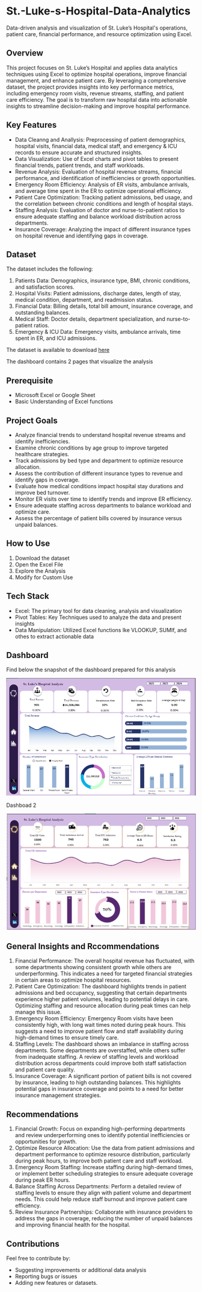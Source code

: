 # St.-Luke-s-Hospital-Data-Analytics
Data-driven analysis and visualization of St. Luke’s Hospital's operations, patient care, financial performance, and resource optimization using Excel.



## Overview
This project focuses on St. Luke’s Hospital and applies data analytics techniques using Excel to optimize hospital operations, improve financial management, and enhance patient care. By leveraging a comprehensive dataset, the project provides insights into key performance metrics, including emergency room visits, revenue streams, staffing, and patient care efficiency. The goal is to transform raw hospital data into actionable insights to streamline decision-making and improve hospital performance.


## Key Features
- Data Cleanng and Anallysis: Preprocessing of patient demographics, hospital visits, financial data, medical staff, and emergency & ICU records to ensure accurate and structured insights.
- Data Visualization: Use of Excel charts and pivot tables to present financial trends, patient trends, and staff workloads.
- Revenue Analysis: Evaluation of hospital revenue streams, financial performance, and identification of inefficiencies or growth opportunities.
- Emergency Room Efficiency: Analysis of ER visits, ambulance arrivals, and average time spent in the ER to optimize operational efficiency.
- Patient Care Optimization: Tracking patient admissions, bed usage, and the correlation between chronic conditions and length of hospital stays.
- Staffing Analysis: Evaluation of doctor and nurse-to-patient ratios to ensure adequate staffing and balance workload distribution across departments.
- Insurance Coverage: Analyzing the impact of different insurance types on hospital revenue and identifying gaps in coverage.


## Dataset
The dataset includes the following:
1. Patients Data: Demographics, insurance type, BMI, chronic conditions, and satisfaction scores.
2. Hospital Visits: Patient admissions, discharge dates, length of stay, medical condition, department, and readmission status.
3. Financial Data: Billing details, total bill amount, insurance coverage, and outstanding balances.
4. Medical Staff: Doctor details, department specialization, and nurse-to-patient ratios.
5. Emergency & ICU Data: Emergency visits, ambulance arrivals, time spent in ER, and ICU admissions.

The dataset is available to download [here](https://github.com/NStanley0524/St.-Luke-Hospital-Data-Analytics/blob/main/hospital_datasets.xlsx)

The dashboard contains 2 pages that visualize the analysis


## Prerequisite
- Microsoft Excel or Google Sheet
- Basic Understanding of Excel functions


## Project Goals
- Analyze financial trends to understand hospital revenue streams and identify inefficiencies.
- Examine chronic conditions by age group to improve targeted healthcare strategies.
- Track admissions by bed type and department to optimize resource allocation.
- Assess the contribution of different insurance types to revenue and identify gaps in coverage.
- Evaluate how medical conditions impact hospital stay durations and improve bed turnover.
- Monitor ER visits over time to identify trends and improve ER efficiency.
- Ensure adequate staffing across departments to balance workload and optimize care.
- Assess the percentage of patient bills covered by insurance versus unpaid balances.



## How to Use
1. Download the dataset
2. Open the Excel File
3. Explore the Analysis
4. Modify for Custom Use


## Tech Stack
- Excel: The primary tool for data cleaning, analysis and visualization
- Pivot Tables:  Key Techniques used to analyze the data and present insights
- Data Manipulation: Utilized Excel functions lke VLOOKUP, SUMIf, and othes to extract actionable data 


## Dashboard
Find below the snapshot of the dashboard prepared for this analysis

![image](https://github.com/NStanley0524/St.-Luke-Hospital-Data-Analytics/blob/main/Dashboard.png)


Dashboad 2 

![image](https://github.com/NStanley0524/St.-Luke-Hospital-Data-Analytics/blob/main/Dashboard%202.png)



## General Insights and Rccommendations
1. Financial Performance: The overall hospital revenue has fluctuated, with some departments showing consistent growth while others are underperforming. This indicates a need for targeted financial strategies in certain areas to optimize hospital resources.
2. Patient Care Optimization: The dashboard highlights trends in patient admissions and bed occupancy, suggesting that certain departments experience higher patient volumes, leading to potential delays in care. Optimizing staffing and resource allocation during peak times can help manage this issue.
3. Emergency Room Efficiency: Emergency Room visits have been consistently high, with long wait times noted during peak hours. This suggests a need to improve patient flow and staff availability during high-demand times to ensure timely care.
4. Staffing Levels: The dashboard shows an imbalance in staffing across departments. Some departments are overstaffed, while others suffer from inadequate staffing. A review of staffing levels and workload distribution across departments could improve both staff satisfaction and patient care quality.
5. Insurance Coverage: A significant portion of patient bills is not covered by insurance, leading to high outstanding balances. This highlights potential gaps in insurance coverage and points to a need for better insurance management strategies.


## Recommendations
1. Financial Growth: Focus on expanding high-performing departments and review underperforming ones to identify potential inefficiencies or opportunities for growth.
2. Optimize Resource Allocation: Use the data from patient admissions and department performance to optimize resource distribution, particularly during peak hours, to improve both patient care and staff workload.
3. Emergency Room Staffing: Increase staffing during high-demand times, or implement better scheduling strategies to ensure adequate coverage during peak ER hours.
4. Balance Staffing Across Departments: Perform a detailed review of staffing levels to ensure they align with patient volume and department needs. This could help reduce staff burnout and improve patient care efficiency.
5. Review Insurance Partnerships: Collaborate with insurance providers to address the gaps in coverage, reducing the number of unpaid balances and improving financial health for the hospital.


## Contributions
Feel free to contribute by:
- Suggesting improvements or additional data analysis
- Reporting bugs or issues
- Adding new features or datasets.
